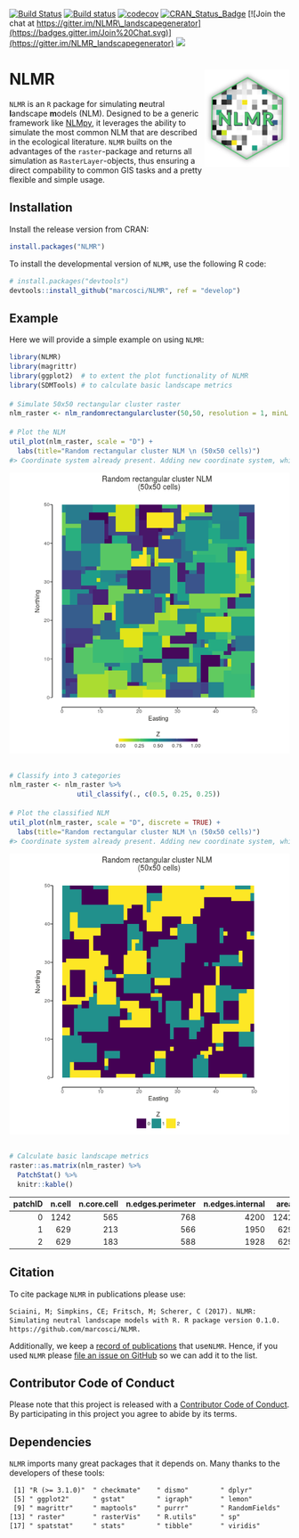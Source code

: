 
<!-- README.md is generated from README.Rmd. Please edit that file -->
[![Build Status](https://travis-ci.com/marcosci/NLMR.svg?token=jEyKPuKzrFUKtpg4pK2t&branch=master)](https://travis-ci.com/marcosci/NLMR) [![Build status](https://ci.appveyor.com/api/projects/status/ns75pdrbaykxc865?svg=true)](https://ci.appveyor.com/project/marcosci/nlmr) [![codecov](https://codecov.io/gh/marcosci/NLMR/branch/master/graph/badge.svg?token=MKCm2fVrDa)](https://codecov.io/gh/marcosci/NLMR) [![CRAN\_Status\_Badge](http://www.r-pkg.org/badges/version/NLMR)](https://cran.r-project.org/package=NLMR) [![Join the chat at https://gitter.im/NLMR\_landscapegenerator](https://badges.gitter.im/Join%20Chat.svg)](https://gitter.im/NLMR_landscapegenerator) [![](http://cranlogs.r-pkg.org/badges/NLMR)](http://cran.rstudio.com/web/packages/NLMR/index.html)

NLMR <img src="vignettes/logo.png" align="right"  height="175" />
=================================================================

`NLMR` is an `R` package for simulating **n**eutral **l**andscape **m**odels (NLM). Designed to be a generic framework like [NLMpy](https://pypi.python.org/pypi/nlmpy), it leverages the ability to simulate the most common NLM that are described in the ecological literature. `NLMR` builts on the advantages of the `raster`-package and returns all simulation as `RasterLayer`-objects, thus ensuring a direct compability to common GIS tasks and a pretty flexible and simple usage.

Installation
------------

Install the release version from CRAN:

``` r
install.packages("NLMR")
```

To install the developmental version of `NLMR`, use the following R code:

``` r
# install.packages("devtools")
devtools::install_github("marcosci/NLMR", ref = "develop")
```

Example
-------

Here we will provide a simple example on using `NLMR`:

``` r
library(NLMR)
library(magrittr)
library(ggplot2)  # to extent the plot functionality of NLMR 
library(SDMTools) # to calculate basic landscape metrics

# Simulate 50x50 rectangular cluster raster
nlm_raster <- nlm_randomrectangularcluster(50,50, resolution = 1, minL = 3, maxL = 7)

# Plot the NLM
util_plot(nlm_raster, scale = "D") +
  labs(title="Random rectangular cluster NLM \n (50x50 cells)")
#> Coordinate system already present. Adding new coordinate system, which will replace the existing one.
```

<img src="vignettes/README-example-1.png" style="display: block; margin: auto;" />

``` r

# Classify into 3 categories
nlm_raster <- nlm_raster %>%
                 util_classify(., c(0.5, 0.25, 0.25))

# Plot the classified NLM
util_plot(nlm_raster, scale = "D", discrete = TRUE) +
  labs(title="Random rectangular cluster NLM \n (50x50 cells)")
#> Coordinate system already present. Adding new coordinate system, which will replace the existing one.
```

<img src="vignettes/README-example-2.png" style="display: block; margin: auto;" />

``` r

# Calculate basic landscape metrics
raster::as.matrix(nlm_raster) %>% 
  PatchStat() %>% 
  knitr::kable()
```

|  patchID|  n.cell|  n.core.cell|  n.edges.perimeter|  n.edges.internal|  area|  core.area|  perimeter|  perim.area.ratio|  shape.index|  frac.dim.index|  core.area.index|
|--------:|-------:|------------:|------------------:|-----------------:|-----:|----------:|----------:|-----------------:|------------:|---------------:|----------------:|
|        0|    1242|          565|                768|              4200|  1242|        565|        768|         0.6183575|     5.408451|        1.475896|        0.4549114|
|        1|     629|          213|                566|              1950|   629|        213|        566|         0.8998410|     5.549020|        1.536995|        0.3386328|
|        2|     629|          183|                588|              1928|   629|        183|        588|         0.9348172|     5.764706|        1.548830|        0.2909380|

Citation
--------

To cite package `NLMR` in publications please use:

    Sciaini, M; Simpkins, CE; Fritsch, M; Scherer, C (2017). NLMR: Simulating neutral landscape models with R. R package version 0.1.0. https://github.com/marcosci/NLMR.

Additionally, we keep a [record of publications](https://marcosci.github.io/NLMR/articles/publication_record.html/) that use`NLMR`. Hence, if you used `NLMR` please [file an issue on GitHub](https://github.com/marcosci/NLMR/issues/new/) so we can add it to the list.

Contributor Code of Conduct
---------------------------

Please note that this project is released with a [Contributor Code of Conduct](CONDUCT.md). By participating in this project you agree to abide by its terms.

Dependencies
------------

`NLMR` imports many great packages that it depends on. Many thanks to the developers of these tools:

     [1] "R (>= 3.1.0)"  " checkmate"    " dismo"        " dplyr"       
     [5] " ggplot2"      " gstat"        " igraph"       " lemon"       
     [9] " magrittr"     " maptools"     " purrr"        " RandomFields"
    [13] " raster"       " rasterVis"    " R.utils"      " sp"          
    [17] " spatstat"     " stats"        " tibble"       " viridis"

